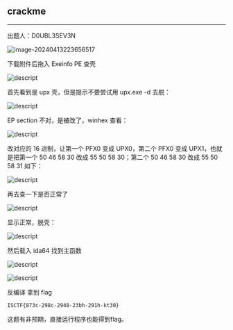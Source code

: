 ## crackme

***

出题人：D0UBL3SEV3N

![image-20240413223656517](C:\Users\26272\AppData\Roaming\Typora\typora-user-images\image-20240413223656517.png)

下载附件后拖入 Exeinfo PE 查壳

![descript](C:/Users/26272/Pictures/media/026d579852fb1ef02bc89f6985144b57.png)

首先看到是 upx 壳，但是提示不要尝试用 upx.exe -d 去脱：

![descript](C:/Users/26272/Pictures/media/73824f90b07410a502e969c95e681df7.png)

EP section 不对，是被改了，winhex 查看：

![descript](C:/Users/26272/Pictures/media/1967aa0e47b633f6e675d72649816d39.png)

改对应的 16 进制，让第一个 PFX0 变成 UPX0，第二个 PFX0 变成 UPX1，也就是把第一个 50 46 58 30 改成 55 50 58 30；第二个 50 46 58 30 改成 55 50 58 31 如下：

![descript](C:/Users/26272/Pictures/media/e54b1784193fd9ad0f61da38034dfc71.png)

再去查一下是否正常了

![descript](C:/Users/26272/Pictures/media/b0d18c4a6875756286309dd7a3658d2d.png)

显示正常，脱壳：

![descript](C:/Users/26272/Pictures/media/fa1f989cdfee33b2beaabf3e84986336.png)

然后载入 ida64 找到主函数

![descript](C:/Users/26272/Pictures/media/84ec6122ff27f03bce7ab709bc6ef7c0.png)

![descript](C:/Users/26272/Pictures/media/1a24b5a47ecda424399bfec2fa2a2d52.png)

反编译 拿到 flag

```
ISCTF{873c-298c-2948-23bh-291h-kt30}
```

这题有非预期，直接运行程序也能得到flag。